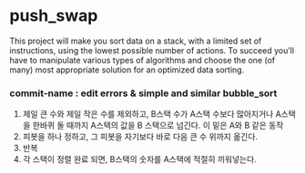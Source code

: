 # push_swap
This project will make you sort data on a stack, with a limited set of instructions, using the lowest possible number of actions. To succeed you’ll have to manipulate various types of algorithms and choose the one (of many) most appropriate solution for an optimized data sorting.

### commit-name : edit errors & simple and similar bubble_sort
1) 제일 큰 수와 제일 작은 수를 제외하고, B스택 수가 A스택 수보다 많아지거나 A스택을 한바퀴 돌 때까지 A스택의 값을 B 스택으로 넘긴다.
이 밑은 A와 B 같은 동작
2) 피봇을 하나 정하고, 그 피봇을 자기보다 바로 다음 큰 수 위까지 옮긴다.
3) 반복
4) 각 스택이 정렬 완료 되면, B스택의 숫자를 A스택에 적절히 끼워넣는다.
